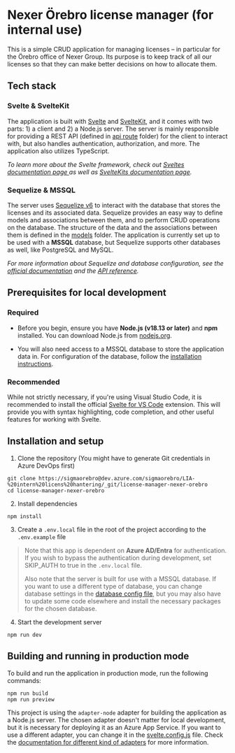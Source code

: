 # Nexer Örebro license manager (for internal use)

This is a simple CRUD application for managing licenses – in particular for the Örebro office of Nexer Group. Its purpose is to keep track of all our licenses so that they can make better decisions on how to allocate them.

## Tech stack

### Svelte & SvelteKit

The application is built with [Svelte](https://svelte.dev/) and [SvelteKit](https://kit.svelte.dev/), and it comes with two parts: 1) a client and 2) a Node.js server. The server is mainly responsible for providing a REST API (defined in [api route](src/routes/api) folder) for the client to interact with, but also handles authentication, authorization, and more. The application also utilizes TypeScript.

*To learn more about the Svelte framework, check out [ Sveltes documentation page ](https://svelte.dev/docs/introduction) as well as [SvelteKits documentation page](https://kit.svelte.dev/docs/introduction).*

### Sequelize & MSSQL

The server uses [Sequelize v6](https://sequelize.org/) to interact with the database that stores the licenses and its associated data. Sequelize provides an easy way to define models and associations between them, and to perform CRUD operations on the database. The structure of the data and the associations between them is defined in the [models](src/lib/server/models/) folder. The application is currently set up to be used with a **MSSQL** database, but Sequelize supports other databases as well, like PostgreSQL and MySQL.

*For more information about Sequelize and database configuration, see the [official documentation](https://sequelize.org/docs/v6/) and the [API reference](https://sequelize.org/api/v6/identifiers.html).*

## Prerequisites for local development

### Required

- Before you begin, ensure you have **Node.js (v18.13 or later)** and **npm** installed. You can download Node.js from [nodejs.org](https://nodejs.org/).

- You will also need access to a MSSQL database to store the application data in. For configuration of the database, follow the [installation instructions](#installation-and-setup).

### Recommended

While not strictly necessary, if you're using Visual Studio Code, it is recommended to install the official [Svelte for VS Code](https://marketplace.visualstudio.com/items?itemName=svelte.svelte-vscode) extension. This will provide you with syntax highlighting, code completion, and other useful features for working with Svelte.

## Installation and setup

1. Clone the repository (You might have to generate Git credentials in Azure DevOps first)

```
git clone https://sigmaorebro@dev.azure.com/sigmaorebro/LIA-%20intern%20licens%20hantering/_git/license-manager-nexer-orebro
cd license-manager-nexer-orebro
```

2. Install dependencies

```
npm install
```

3. Create a `.env.local` file in the root of the project according to the `.env.example` file

> Note that this app is dependent on **Azure AD/Entra** for authentication. If you wish to bypass the authentication during development, set SKIP_AUTH to true in the `.env.local` file.
>
> Also note that the server is built for use with a MSSQL database. If you want to use a different type of database, you can change database settings in the [database config file](src/lib/server/db.ts?), but you may also have to update some code elsewhere and install the necessary packages for the chosen database.

4. Start the development server

```
npm run dev
```

## Building and running in production mode

To build and run the application in production mode, run the following commands:

```
npm run build
npm run preview
```

This project is using the `adapter-node` adapter for building the application as a Node.js server. The chosen adapter doesn't matter for local development, but it is necessary for deploying it as an Azure App Service. If you want to use a different adapter, you can change it in the [svelte.config.js](svelte.config.js) file. Check the [documentation for different kind of adapters](https://kit.svelte.dev/docs/adapters) for more information.